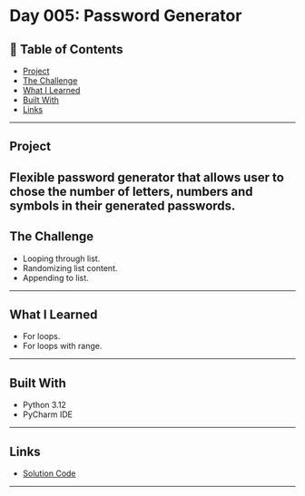 # Day 005: Password Generator

## 📌 Table of Contents
- [Project](#project)
- [The Challenge](#the-challenge)
- [What I Learned](#what-i-learned)
- [Built With](#built-with)
- [Links](#links)

---

## Project
Flexible password generator that allows user to chose the number of letters, numbers and symbols in their generated passwords.
---

## The Challenge
- Looping through list.
- Randomizing list content.
- Appending to list.


---


## What I Learned
- For loops.
- For loops with range.

---

## Built With
- Python 3.12
- PyCharm IDE

---

## Links
- [Solution Code](./main.py)

---
